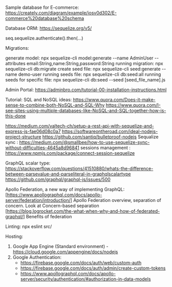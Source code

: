 Sample database for E-commerce:
https://creately.com/diagram/example/iosv0d302/E-commerce%20database%20schema

Database ORM:
https://sequelize.org/v5/

seq.sequelize.authenticate().then(...)

Migrations:

generate model: npx sequelize-cli model:generate --name AdminUser --attributes email:String,name:String,password:String
running migration: npx sequelize-cli db:migrate
create seed file: npx sequelize-cli seed:generate --name demo-user
running seeds file: npx sequelize-cli db:seed:all
running seeds for specific file: npx sequelize-cli db:seed --seed [seed_file_name].js

Admin Portal:
https://adminbro.com/tutorial-00-installation-instructions.html


Tutorial:
SQL and NoSQL ideas: 
https://www.quora.com/Does-it-make-sense-to-combine-both-NoSQL-and-SQL-Why
https://www.quora.com/I-see-sites-using-multiple-databases-like-NoSQL-and-SQL-together-how-is-this-done

https://medium.com/valtech-ch/setup-a-rest-api-with-sequelize-and-express-js-fae06d08c0a7
https://softwareontheroad.com/ideal-nodejs-project-structure
https://github.com/santiq/bulletproof-nodejs
Sequalize sync : https://medium.com/@smallbee/how-to-use-sequelize-sync-without-difficulties-4645a8d96841
sessions management : https://www.npmjs.com/package/connect-session-sequelize

GraphQL scalar type:
https://stackoverflow.com/questions/41510880/whats-the-difference-between-parsevalue-and-parseliteral-in-graphqlscalartype
https://github.com/graphql/graphql-js/issues/500

Apollo Federation, a new way of implementing GraphQL:
[https://www.apollographql.com/docs/apollo-server/federation/introduction/] Apollo Federation overview, separation of concern. Look at Concern-based separation
[https://blog.logrocket.com/the-what-when-why-and-how-of-federated-graphql/] Benefits of federation

Linting:
npx eslint src/

Hosting:
1. Google App Engine (Standard environment) - https://cloud.google.com/appengine/docs/nodejs
2. Google Authentication:
   - https://firebase.google.com/docs/auth/web/custom-auth
   - https://firebase.google.com/docs/auth/admin/create-custom-tokens
   - https://www.apollographql.com/docs/apollo-server/security/authentication/#authorization-in-data-models

